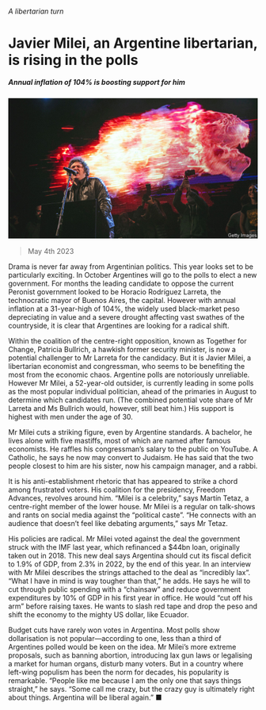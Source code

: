 ###### A libertarian turn

# Javier Milei, an Argentine libertarian, is rising in the polls 

##### Annual inflation of 104% is boosting support for him 

![image](images/20230506_AMP002.jpg) 

> May 4th 2023 

Drama is never far away from Argentinian politics. This year looks set to be particularly exciting. In October Argentines will go to the polls to elect a new government. For months the leading candidate to oppose the current Peronist government looked to be Horacio Rodríguez Larreta, the technocratic mayor of Buenos Aires, the capital. However with annual inflation at a 31-year-high of 104%, the widely used black-market peso depreciating in value and a severe drought affecting vast swathes of the countryside, it is clear that Argentines are looking for a radical shift. 

Within the coalition of the centre-right opposition, known as Together for Change, Patricia Bullrich, a hawkish former security minister, is now a potential challenger to Mr Larreta for the candidacy. But it is Javier Milei, a libertarian economist and congressman, who seems to be benefiting the most from the economic chaos. Argentine polls are notoriously unreliable. However Mr Milei, a 52-year-old outsider, is currently leading in some polls as the most popular individual politician, ahead of the primaries in August to determine which candidates run. (The combined potential vote share of Mr Larreta and Ms Bullrich would, however, still beat him.) His support is highest with men under the age of 30. 

Mr Milei cuts a striking figure, even by Argentine standards. A bachelor, he lives alone with five mastiffs, most of which are named after famous economists. He raffles his congressman’s salary to the public on YouTube. A Catholic, he says he now may convert to Judaism. He has said that the two people closest to him are his sister, now his campaign manager, and a rabbi. 

It is his anti-establishment rhetoric that has appeared to strike a chord among frustrated voters. His coalition for the presidency, Freedom Advances, revolves around him. “Milei is a celebrity,” says Martín Tetaz, a centre-right member of the lower house. Mr Milei is a regular on talk-shows and rants on social media against the “political caste”. “He connects with an audience that doesn’t feel like debating arguments,” says Mr Tetaz. 

His policies are radical. Mr Milei voted against the deal the government struck with the IMF last year, which refinanced a $44bn loan, originally taken out in 2018. This new deal says Argentina should cut its fiscal deficit to 1.9% of GDP, from 2.3% in 2022, by the end of this year. In an interview with  Mr Milei describes the strings attached to the deal as “incredibly lax”. “What I have in mind is way tougher than that,” he adds. He says he will to cut through public spending with a “chainsaw” and reduce government expenditures by 10% of GDP in his first year in office. He would “cut off his arm” before raising taxes. He wants to slash red tape and drop the peso and shift the economy to the mighty US dollar, like Ecuador. 

Budget cuts have rarely won votes in Argentina. Most polls show dollarisation is not popular—according to one, less than a third of Argentines polled would be keen on the idea. Mr Milei’s more extreme proposals, such as banning abortion, introducing lax gun laws or legalising a market for human organs, disturb many voters. But in a country where left-wing populism has been the norm for decades, his popularity is remarkable. “People like me because I am the only one that says things straight,” he says. “Some call me crazy, but the crazy guy is ultimately right about things. Argentina will be liberal again.” ■

